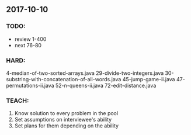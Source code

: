 ## 2017-10-10

### TODO:
- review 1-400
- next 76-80

### HARD:
4-median-of-two-sorted-arrays.java
29-divide-two-integers.java
30-substring-with-concatenation-of-all-words.java
45-jump-game-ii.java
47-permutations-ii.java
52-n-queens-ii.java
72-edit-distance.java

### TEACH:
1. Know solution to every problem in the pool
2. Set assumptions on interviewee's ability
3. Set plans for them depending on the ability
